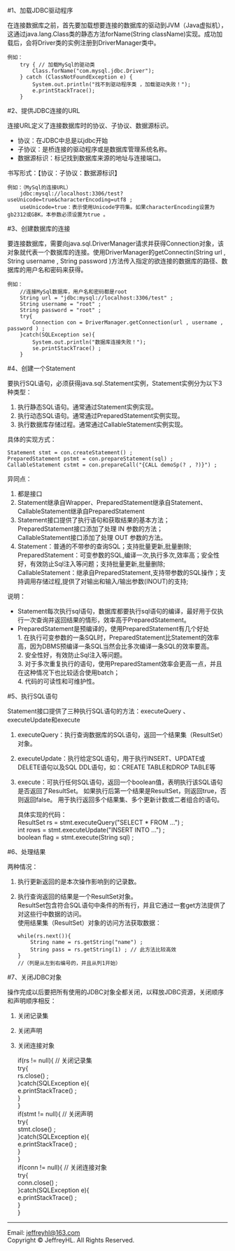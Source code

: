 #1、加载JDBC驱动程序

在连接数据库之前，首先要加载想要连接的数据库的驱动到JVM（Java虚拟机），这通过java.lang.Class类的静态方法forName(String  className)实现。成功加载后，会将Driver类的实例注册到DriverManager类中。    

	例如：    
		try { // 加载MySql的驱动类
			Class.forName("com.mysql.jdbc.Driver");
		} catch (ClassNotFoundException e) {
			System.out.println("找不到驱动程序类 ，加载驱动失败！");
			e.printStackTrace();
		}   
 
#2、提供JDBC连接的URL    

连接URL定义了连接数据库时的协议、子协议、数据源标识。

*	协议：在JDBC中总是以jdbc开始    
*	子协议：是桥连接的驱动程序或是数据库管理系统名称。    
*	数据源标识：标记找到数据库来源的地址与连接端口。
    
书写形式：【协议：子协议：数据源标识】  

	例如：（MySql的连接URL）   
		jdbc:mysql://localhost:3306/test?useUnicode=true&characterEncoding=utf8 ;
		useUnicode=true：表示使用Unicode字符集。如果characterEncoding设置为gb2312或GBK，本参数必须设置为true 。
 
 
#3、创建数据库的连接  

要连接数据库，需要向java.sql.DriverManager请求并获得Connection对象，该对象就代表一个数据库的连接。使用DriverManager的getConnectin(String url , String username , String password )方法传入指定的欲连接的数据库的路径、数据库的用户名和密码来获得。

	例如：    
		//连接MySql数据库，用户名和密码都是root    
		String url = "jdbc:mysql://localhost:3306/test" ;     
		String username = "root" ;    
		String password = "root" ;    
		try{
			Connection con = DriverManager.getConnection(url , username , password ) ;    
		}catch(SQLException se){    
			System.out.println("数据库连接失败！");    
			se.printStackTrace() ;
		}    
 
#4、创建一个Statement    

要执行SQL语句，必须获得java.sql.Statement实例，Statement实例分为以下3种类型： 

1.	执行静态SQL语句。通常通过Statement实例实现。    
2.	执行动态SQL语句。通常通过PreparedStatement实例实现。    
3.	执行数据库存储过程。通常通过CallableStatement实例实现。    
      
具体的实现方式：  
  
	Statement stmt = con.createStatement() ;    
	PreparedStatement pstmt = con.prepareStatement(sql) ;    
	CallableStatement cstmt = con.prepareCall("{CALL demoSp(? , ?)}") ;
	
异同点：

1.	都是接口
2.	Statement继承自Wrapper、PreparedStatement继承自Statement、CallableStatement继承自PreparedStatement
3.	Statement接口提供了执行语句和获取结果的基本方法；<br> 
	 PreparedStatement接口添加了处理 IN 参数的方法；<br>
	 CallableStatement接口添加了处理 OUT 参数的方法。
4.	Statement：普通的不带参的查询SQL；支持批量更新,批量删除; <br>
	 PreparedStatement：可变参数的SQL,编译一次,执行多次,效率高；安全性好，有效防止Sql注入等问题；支持批量更新,批量删除; <br>
	 CallableStatement：继承自PreparedStatement,支持带参数的SQL操作；支持调用存储过程,提供了对输出和输入/输出参数(INOUT)的支持; 

说明：

*	Statement每次执行sql语句，数据库都要执行sql语句的编译，最好用于仅执行一次查询并返回结果的情形，效率高于PreparedStatement。 
*	PreparedStatement是预编译的，使用PreparedStatement有几个好处 <br>
		1.	在执行可变参数的一条SQL时，PreparedStatement比Statement的效率高，因为DBMS预编译一条SQL当然会比多次编译一条SQL的效率要高。 <br>
		2.	安全性好，有效防止Sql注入等问题。 <br>
		3.	对于多次重复执行的语句，使用PreparedStament效率会更高一点，并且在这种情况下也比较适合使用batch； <br>
		4.	代码的可读性和可维护性。 

#5、执行SQL语句    

Statement接口提供了三种执行SQL语句的方法：executeQuery 、executeUpdate和execute    
1.	executeQuery：执行查询数据库的SQL语句，返回一个结果集（ResultSet）对象。    
2.	executeUpdate：执行给定SQL语句，用于执行INSERT、UPDATE或DELETE语句以及SQL DDL语句，如：CREATE TABLE和DROP TABLE等    
3.	execute：可执行任何SQL语句，返回一个boolean值，表明执行该SQL语句是否返回了ResultSet。 
	如果执行后第一个结果是ResultSet，则返回true，否则返回false。 
	用于执行返回多个结果集、多个更新计数或二者组合的语句。   
				    
	具体实现的代码：    
		ResultSet rs = stmt.executeQuery("SELECT * FROM ...") ;    
		int rows = stmt.executeUpdate("INSERT INTO ...") ;    
		boolean flag = stmt.execute(String sql) ;    
 
 
#6、处理结果    

两种情况：    
1.	执行更新返回的是本次操作影响到的记录数。    
2.	执行查询返回的结果是一个ResultSet对象。    
	ResultSet包含符合SQL语句中条件的所有行，并且它通过一套get方法提供了对这些行中数据的访问。    
	使用结果集（ResultSet）对象的访问方法获取数据：    
	
		while(rs.next()){    
			String name = rs.getString("name") ;    
			String pass = rs.getString(1) ; // 此方法比较高效    
		}    
		//（列是从左到右编号的，并且从列1开始）    
 
 
#7、关闭JDBC对象     

操作完成以后要把所有使用的JDBC对象全都关闭，以释放JDBC资源，关闭顺序和声明顺序相反：    
1.	关闭记录集    
2.	关闭声明    
3.	关闭连接对象    
	
	if(rs != null){   // 关闭记录集    
		try{    
            rs.close() ;    
        }catch(SQLException e){    
            e.printStackTrace() ;    
        }    
	}    
	if(stmt != null){   // 关闭声明    
        try{    
            stmt.close() ;    
        }catch(SQLException e){    
            e.printStackTrace() ;    
        }    
	}    
	if(conn != null){  // 关闭连接对象    
		try{    
            conn.close() ;    
		}catch(SQLException e){    
            e.printStackTrace() ;    
		}    
	}  
	
***	
Email: [jeffreyhl@163.com](jeffreyhl@163.com)<br>
Copyright &copy; JeffreyHL. All Rights Reserved.
